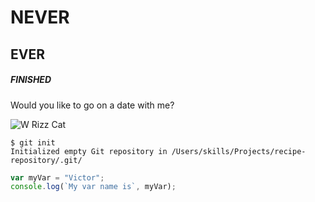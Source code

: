# NEVER
## EVER
##### FINISHED
Would you like to go on a date with me?

![W Rizz Cat](https://pbs.twimg.com/media/GNO_kMMXcAE81gh.jpg)

```
$ git init
Initialized empty Git repository in /Users/skills/Projects/recipe-repository/.git/
```

```javascript
var myVar = "Victor";
console.log(`My var name is`, myVar);
```
